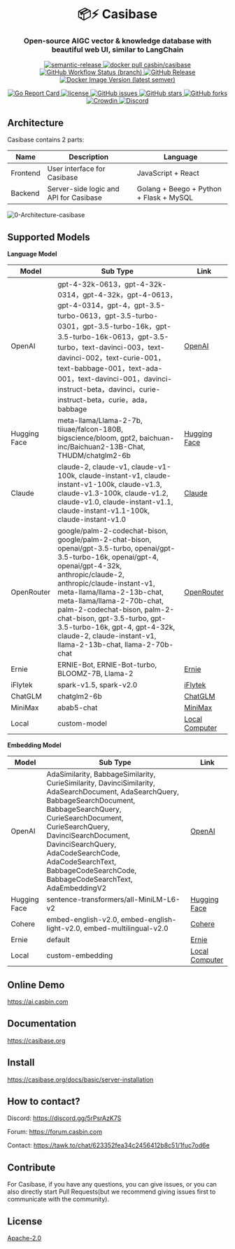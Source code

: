 <h1 align="center" style="border-bottom: none;">📦⚡️ Casibase</h1>
<h3 align="center">Open-source AIGC vector & knowledge database with beautiful web UI, similar to LangChain</h3>
<p align="center">
  <a href="#badge">
    <img alt="semantic-release" src="https://img.shields.io/badge/%20%20%F0%9F%93%A6%F0%9F%9A%80-semantic--release-e10079.svg">
  </a>
  <a href="https://hub.docker.com/r/casbin/casibase">
    <img alt="docker pull casbin/casibase" src="https://img.shields.io/docker/pulls/casbin/casibase.svg">
  </a>
  <a href="https://github.com/casbin/casibase/actions/workflows/build.yml">
    <img alt="GitHub Workflow Status (branch)" src="https://github.com/casbin/casibase/workflows/Build/badge.svg?style=flat-square">
  </a>
  <a href="https://github.com/casbin/casibase/releases/latest">
    <img alt="GitHub Release" src="https://img.shields.io/github/v/release/casbin/casibase.svg">
  </a>
  <a href="https://hub.docker.com/repository/docker/casbin/casibase">
    <img alt="Docker Image Version (latest semver)" src="https://img.shields.io/badge/Docker%20Hub-latest-brightgreen">
  </a>
<!-- waiting for changing -->
<!-- <a href="https://hub.docker.com/r/casbin/casibase"> -->
<!-- <a href="https://github.com/casbin/casibase/actions/workflows/build.yml"> -->
<!-- <a href="https://github.com/casbin/casibase/releases/latest"> -->
<!-- <a href="https://hub.docker.com/repository/docker/casbin/casibase"> -->
</p>

<p align="center">
  <a href="https://goreportcard.com/report/github.com/casbin/casibase">
    <img alt="Go Report Card" src="https://goreportcard.com/badge/github.com/casbin/casibase?style=flat-square">
  </a>
  <a href="https://github.com/casbin/casibase/blob/master/LICENSE">
    <img src="https://img.shields.io/github/license/casbin/casibase?style=flat-square" alt="license">
  </a>
  <a href="https://github.com/casbin/casibase/issues">
    <img alt="GitHub issues" src="https://img.shields.io/github/issues/casbin/casibase?style=flat-square">
  </a>
  <a href="#">
    <img alt="GitHub stars" src="https://img.shields.io/github/stars/casbin/casibase?style=flat-square">
  </a>
  <a href="https://github.com/casbin/casibase/network">
    <img alt="GitHub forks" src="https://img.shields.io/github/forks/casbin/casibase?style=flat-square">
  </a>
  <a href="https://crowdin.com/project/casibase">
    <img alt="Crowdin" src="https://badges.crowdin.net/casibase/localized.svg">
  </a>
  <a href="https://discord.gg/devUNrWXrh">
    <img alt="Discord" src="https://img.shields.io/discord/1022748306096537660?logo=discord&label=discord&color=5865F2">
  </a>
</p>

## Architecture

Casibase contains 2 parts:

| **Name**       | **Description**                                   | **Language**                            |
|----------------|---------------------------------------------------|-----------------------------------------|
| Frontend       | User interface for Casibase                       | JavaScript + React                      |
| Backend        | Server-side logic and API for Casibase            | Golang + Beego + Python + Flask + MySQL |

![0-Architecture-casibase](assets/0-Architecture-casibase.png)

## Supported Models

**Language Model**

| Model        | Sub Type                                                                                                                                                                                                                                                                                                                                                                                                         | Link                                    |
|--------------|------------------------------------------------------------------------------------------------------------------------------------------------------------------------------------------------------------------------------------------------------------------------------------------------------------------------------------------------------------------------------------------------------------------|-----------------------------------------|
| OpenAI       | gpt-4-32k-0613，gpt-4-32k-0314，gpt-4-32k，gpt-4-0613，gpt-4-0314，gpt-4，gpt-3.5-turbo-0613，gpt-3.5-turbo-0301，gpt-3.5-turbo-16k，gpt-3.5-turbo-16k-0613，gpt-3.5-turbo，text-davinci-003，text-davinci-002，text-curie-001，text-babbage-001，text-ada-001，text-davinci-001，davinci-instruct-beta，davinci，curie-instruct-beta，curie，ada，babbage                                                                             | [OpenAI](https://chat.openai.com/)      |
| Hugging Face | meta-llama/Llama-2-7b, tiiuae/falcon-180B, bigscience/bloom, gpt2, baichuan-inc/Baichuan2-13B-Chat, THUDM/chatglm2-6b                                                                                                                                                                                                                                                                                            | [Hugging Face](https://huggingface.co/) |
| Claude       | claude-2, claude-v1, claude-v1-100k, claude-instant-v1, claude-instant-v1-100k, claude-v1.3, claude-v1.3-100k, claude-v1.2, claude-v1.0, claude-instant-v1.1, claude-instant-v1.1-100k, claude-instant-v1.0                                                                                                                                                                                                      | [Claude](https://claude.ai/chats)       |
| OpenRouter   | google/palm-2-codechat-bison, google/palm-2-chat-bison, openai/gpt-3.5-turbo, openai/gpt-3.5-turbo-16k, openai/gpt-4, openai/gpt-4-32k, anthropic/claude-2, anthropic/claude-instant-v1, meta-llama/llama-2-13b-chat, meta-llama/llama-2-70b-chat, palm-2-codechat-bison, palm-2-chat-bison, gpt-3.5-turbo, gpt-3.5-turbo-16k, gpt-4, gpt-4-32k, claude-2, claude-instant-v1, llama-2-13b-chat, llama-2-70b-chat | [OpenRouter](https://openrouter.ai/)    |
| Ernie        | ERNIE-Bot, ERNIE-Bot-turbo, BLOOMZ-7B, Llama-2                                                                                                                                                                                                                                                                                                                                                                   | [Ernie](https://yiyan.baidu.com/)       |
| iFlytek      | spark-v1.5, spark-v2.0                                                                                                                                                                                                                                                                                                                                                                                           | [iFlytek](https://xinghuo.xfyun.cn/)    |
| ChatGLM      | chatglm2-6b                                                                                                                                                                                                                                                                                                                                                                                                      | [ChatGLM](https://chatglm.cn/)          |
| MiniMax      | abab5-chat                                                                                                                                                                                                                                                                                                                                                                                                       | [MiniMax](https://api.minimax.chat/)    |
| Local        | custom-model                                                                                                                                                                                                                                                                                                                                                                                                     | [Local Computer](#)                     |

**Embedding Model**

| Model        | Sub Type                                                                                                                                                                                                                                                                                                                                 | Link                                    |
|--------------|------------------------------------------------------------------------------------------------------------------------------------------------------------------------------------------------------------------------------------------------------------------------------------------------------------------------------------------|-----------------------------------------|
| OpenAI       | AdaSimilarity, BabbageSimilarity, CurieSimilarity, DavinciSimilarity, AdaSearchDocument, AdaSearchQuery, BabbageSearchDocument, BabbageSearchQuery, CurieSearchDocument, CurieSearchQuery, DavinciSearchDocument, DavinciSearchQuery, AdaCodeSearchCode, AdaCodeSearchText, BabbageCodeSearchCode, BabbageCodeSearchText, AdaEmbeddingV2 | [OpenAI](https://chat.openai.com/)      |
| Hugging Face | sentence-transformers/all-MiniLM-L6-v2                                                                                                                                                                                                                                                                                                   | [Hugging Face](https://huggingface.co/) |
| Cohere       | embed-english-v2.0, embed-english-light-v2.0, embed-multilingual-v2.0                                                                                                                                                                                                                                                                    | [Cohere](https://cohere.com/)           |
| Ernie        | default                                                                                                                                                                                                                                                                                                                                  | [Ernie](https://yiyan.baidu.com/)       |
| Local        | custom-embedding                                                                                                                                                                                                                                                                                                                         | [Local Computer](#)                     |

## Online Demo

<https://ai.casbin.com>

## Documentation

<https://casibase.org>

## Install

<https://casibase.org/docs/basic/server-installation>

## How to contact?

Discord: <https://discord.gg/5rPsrAzK7S>

Forum: <https://forum.casbin.com>

Contact: <https://tawk.to/chat/623352fea34c2456412b8c51/1fuc7od6e>

## Contribute
For Casibase, if you have any questions, you can give issues, or you can also directly start Pull Requests(but we recommend giving issues first to communicate with the community).


## License
[Apache-2.0](https://github.com/casbin/casibase/blob/master/LICENSE)
